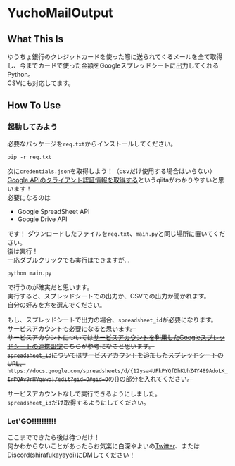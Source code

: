 # YuchoMailOutput

## What This Is

ゆうちょ銀行のクレジットカードを使った際に送られてくるメールを全て取得し、今までカードで使った金額をGoogleスプレッドシートに出力してくれるPython。  
CSVにも対応してます。

## How To Use

### 起動してみよう

必要なパッケージを`req.txt`からインストールしてください。

```text
pip -r req.txt
```

次に`credentials.json`を取得しよう！（csvだけ使用する場合はいらない）  
[Google APIのクライアント認証情報を取得する](https://qiita.com/alpacanako/items/e130b199eec5b2758c18)というqiitaがわかりやすいと思います！  
必要になるのは

- Google SpreadSheet API
- Google Drive API

です！
ダウンロードしたファイルを`req.txt`、`main.py`と同じ場所に置いてください。  
後は実行！  
一応ダブルクリックでも実行はできますが…

```text
python main.py
```

で行うのが確実だと思います。  
実行すると、スプレッドシートでの出力か、CSVでの出力か聞かれます。  
自分の好みを方を選んでください。

もし、スプレッドシートで出力の場合、`spreadsheet_id`が必要になります。  
~~サービスアカウントも必要になると思います。  
サービスアカウントについては[サービスアカウントを利用したGoogleスプレッドシートの連携設定](https://docs.biztex.co.jp/cobit-docs/google_spreadsheet_settings/for_serviceaccount.html)こちらが参考になると思います。  
`spreadsheet_id`についてはサービスアカウントを追加したスプレッドシートのURL、`https://docs.google.com/spreadsheets/d/{12ysa4UFkPYQfDhKUhZ4Y489AdoLK_IrPQAv9rHVqawo}/edit?gid=0#gid=0`の{}の部分を入れてください。~~

サービスアカウントなしで実行できるようにしました。  
`spreadsheet_id`だけ取得するようにしてください。

### Let'GO!!!!!!!!!!

ここまでできたら後は待つだけ！  
何かわからないことがあったらお気楽に白深やよいの[Twitter](https://x.com/shirafukayayoi)、またはDiscord(shirafukayayoi)にDMしてください！
